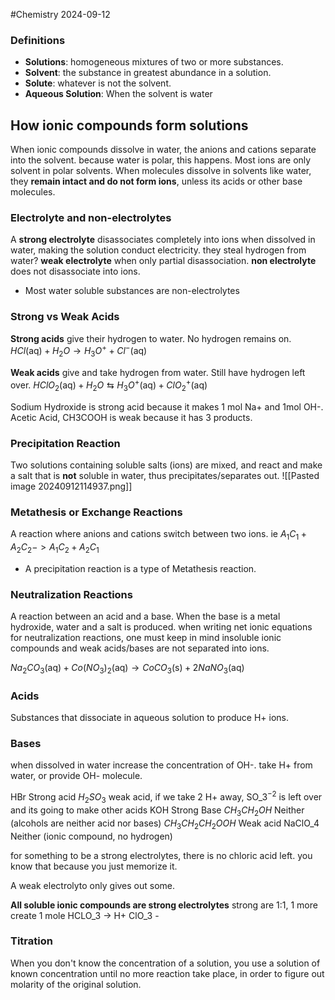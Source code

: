 #Chemistry 2024-09-12

### Definitions
- **Solutions**: homogeneous mixtures of two or more substances.
- **Solvent**: the substance in greatest abundance in a solution.
- **Solute**: whatever is not the solvent.
- **Aqueous Solution**: When the solvent is water

## How ionic compounds form solutions
When ionic compounds dissolve in water, the anions and cations separate into the solvent.
because water is polar, this happens. Most  ions are only solvent in polar  solvents.
When molecules dissolve in solvents like water, they **remain intact and do  not form ions**, unless its acids or other base molecules.

### Electrolyte and non-electrolytes
A **strong electrolyte** disassociates completely into ions when dissolved in water, making the solution conduct electricity. they steal hydrogen from water?
**weak electrolyte** when only partial disassociation.
**non electrolyte** does not disassociate into ions.
- Most water soluble substances are non-electrolytes

### Strong vs Weak Acids
**Strong acids** give their hydrogen to water. No hydrogen remains on.
$HCl(\text{aq}) + H_{2}O → H_{3}O^{+} + Cl^{-}(\text{aq})$ 

**Weak acids** give and take hydrogen from water. Still have hydrogen left over.
$HClO_{2}(\text{aq}) + H_{2}O ⇆ H_{3}O^{+}(\text{aq}) + ClO_{2}^{+}(\text{aq})$ 

Sodium Hydroxide is strong acid because it makes 1 mol Na+ and 1mol OH-.
Acetic Acid, CH3COOH is weak because it has 3 products.

### Precipitation Reaction
Two solutions containing soluble salts (ions) are mixed, and react and make a salt that is  **not** soluble in water, thus precipitates/separates out.
![[Pasted image 20240912114937.png]]
### Metathesis or Exchange Reactions
A reaction where anions and cations switch between two ions.
ie $A_{1}C_{1}+ A_{2}C_{2}-> A_{1}C_{2} + A_{2}C_{1}$
 
- A precipitation reaction is a type of Metathesis reaction.

### Neutralization Reactions
A reaction between an acid and a base. When the base is a metal hydroxide,  water and a salt is produced.
when writing net ionic equations for neutralization reactions, one must keep in mind insoluble ionic compounds and weak acids/bases are not separated into ions.

$Na_{2}CO_{3}(\text{aq}) + Co(NO_{3})_{2}(\text{aq}) → CoCO_{3}(\text{s}) + 2NaNO_{3}(\text{aq})$ 

### Acids
Substances that dissociate in aqueous solution to produce H+ ions.

### Bases
when dissolved in water increase the concentration of OH-. take H+ from water, or provide OH- molecule.



HBr Strong acid
$H_2SO_3$ weak acid, if we take 2 H+ away, SO_3$^{-2}$ is left over and its going to make other acids
KOH Strong Base
$CH_3CH_2OH$ Neither (alcohols are neither acid nor bases)
$CH_3CH_2CH_2OOH$ Weak acid
NaClO_4 Neither (ionic compound,  no hydrogen)


for something to be a strong electrolytes, there is no chloric acid left. you know that because you just memorize it.

A weak electrolyto only gives out some. 


**All soluble ionic compounds are strong electrolytes**
strong are 1:1, 1 more create 1 mole
HCLO_3 -> H+ ClO_3 -

### Titration
When you don't know the concentration of a solution, you use a solution of known concentration until no more reaction take place, in order to figure out molarity of the original solution.